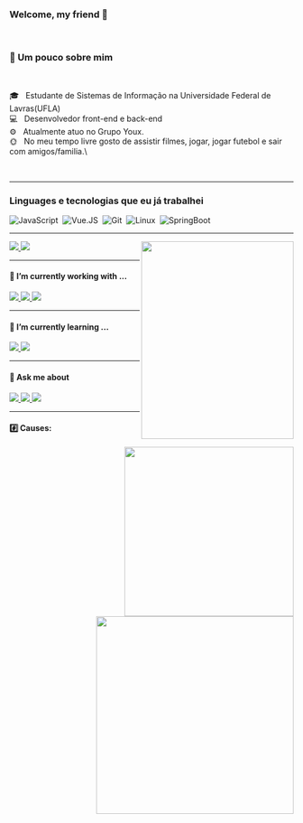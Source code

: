 ### Welcome, my friend 👋
<br />

### 👔 Um pouco sobre mim

<br />

🎓 &nbsp; Estudante de Sistemas de Informação na Universidade Federal de Lavras(UFLA)\
💻 &nbsp; Desenvolvedor front-end e back-end\
⚙ &nbsp; Atualmente atuo no Grupo Youx.\
🌞 &nbsp; No meu tempo livre gosto de assistir filmes, jogar, jogar futebol e sair com amigos/familia.\

<br />


---

### Linguages e tecnologias que eu já trabalhei

![JavaScript](https://img.shields.io/badge/-Javascript-252525?style=for-the-badge&logo=javascript)&nbsp;
![Vue.JS](https://img.shields.io/badge/-Vue.js-252525?style=for-the-badge&logo=vue.js)&nbsp;
![Git](https://img.shields.io/badge/-Git-252525?style=for-the-badge&logo=git)&nbsp;
![Linux](https://img.shields.io/badge/-Linux-252525?style=for-the-badge&logo=linux)&nbsp;
![SpringBoot](https://img.shields.io/badge/Spring-6DB33F?style=for-the-badge&logo=spring&logoColor=white)&nbsp;

---

<a></a>

<a href="https://www.linkedin.com/in/gabriel-fernandes-silva-vieira-033184193/" align="right">
  <img src="https://github.com/gabrielvieira3/gabrielvieira3/blob/main/octocat-1658253635059.png" width="270" height="350" align="right">
</a>

<a href="https://www.instagram.com/fernandes.gbiel/" align="center">
 <img src="https://img.shields.io/badge/Instagram-E4405F?style=for-the-badge&logo=instagram&logoColor=white" />
</a>

<a href="https://www.linkedin.com/in/gabriel-fernandes-silva-vieira-033184193/" align="right">
 <img src="https://img.shields.io/badge/LinkedIn-0077B5?style=for-the-badge&logo=linkedin&logoColor=white" />
</a>

---

#### 🔭 I’m currently working with ...
<a href="https://www.linkedin.com/in/gabriel-fernandes-silva-vieira-033184193/" align="right">
 <img src="https://img.shields.io/badge/Spring-6DB33F?style=for-the-badge&logo=spring&logoColor=white" />
</a>
<a href="https://www.linkedin.com/in/gabriel-fernandes-silva-vieira-033184193/" align="right">
 <img src="https://img.shields.io/badge/Vue.js-35495E?style=for-the-badge&logo=vuedotjs&logoColor=4FC08D" />
</a>
<a href="https://www.linkedin.com/in/gabriel-fernandes-silva-vieira-033184193/" align="right">
 <img src="https://img.shields.io/badge/Pug-A86454?style=for-the-badge&logo=pug&logoColor=white" />
</a>

---

#### 🌱 I’m currently learning ...
<a href="https://www.linkedin.com/in/gabriel-fernandes-silva-vieira-033184193/" align="right">
 <img src="https://img.shields.io/badge/Vue.js-35495E?style=for-the-badge&logo=vuedotjs&logoColor=4FC08D" />
</a>
<a href="https://www.linkedin.com/in/gabriel-fernandes-silva-vieira-033184193/" align="right">
 <img src="https://img.shields.io/badge/Pug-A86454?style=for-the-badge&logo=pug&logoColor=white" />
</a>

---

#### 💬 Ask me about 
<a href="https://www.linkedin.com/in/gabriel-fernandes-silva-vieira-033184193/" align="right">
 <img src="https://img.shields.io/badge/Spring-6DB33F?style=for-the-badge&logo=spring&logoColor=white" />
</a>
<a href="https://www.linkedin.com/in/gabriel-fernandes-silva-vieira-033184193/" align="right">
 <img src="https://img.shields.io/badge/PostgreSQL-316192?style=for-the-badge&logo=postgresql&logoColor=white" />
</a>
<a href="https://www.linkedin.com/in/gabriel-fernandes-silva-vieira-033184193/" align="right">
 <img src="https://img.shields.io/badge/CSS3-1572B6?style=for-the-badge&logo=css3&logoColor=white" />
</a>

---

#### :hash: Causes:

<a href="https://github.com/anuraghazra/convoychat">
  <img align="right" width="300" src="https://github-readme-stats.vercel.app/api/top-langs/?username=gabrielvieira3&layout=compact&theme=dark" />
</a>

<a href="https://github.com/anuraghazra/convoychat">
  <img align="right" width="350" src="https://github-readme-streak-stats.herokuapp.com/?user=gabrielvieira3&theme=dark" />
</a>
